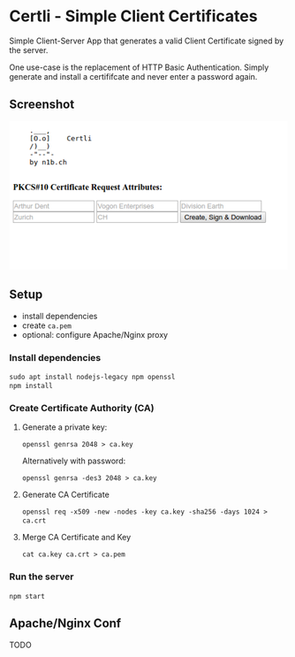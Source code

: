 # Certli - Simple Client Certificates

Simple Client-Server App that generates a valid Client Certificate signed by the server.

One use-case is the replacement of HTTP Basic Authentication. Simply generate and install a certififcate and never enter a password again.

## Screenshot
![Alt text](screenie.png?raw=true "Screenie")

## Setup
- install dependencies
- create `ca.pem`
- optional: configure Apache/Nginx proxy


### Install dependencies
```
sudo apt install nodejs-legacy npm openssl
npm install
```

### Create Certificate Authority (CA)

1. Generate a private key:
   ```
   openssl genrsa 2048 > ca.key
   ```
   
   Alternatively with password:
   ```
   openssl genrsa -des3 2048 > ca.key
   ```
   
2. Generate CA Certificate
   ```
   openssl req -x509 -new -nodes -key ca.key -sha256 -days 1024 > ca.crt
   ```
   
3. Merge CA Certificate and Key
   ```
   cat ca.key ca.crt > ca.pem
   ```
   
### Run the server
```
npm start
```
   
## Apache/Nginx Conf

TODO